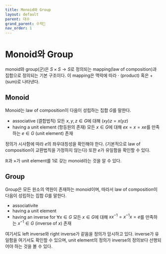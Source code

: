 ```yaml
---
title: Monoid와 Group
layout: default
parent: 대수
grand_parent: 수학📏
nav_order: 1
---
```

# Monoid와 Group

monoid와 group(군)은 $S \times S \to S$로 정의되는 mapping(law of composition)과 집합으로 정의되는 기본 구조이다. 이 mapping은 맥락에 따라 $\cdot$ (product) 혹은 $+$ (sum)로 나타낸다.

## Monoid
Monoid는 law of composition이 다음이 성립하는 집합 $G$를 말한다.

- associative (결합법칙)
	모든 $x,y,z \in G$에 대해 $(xy)z = x(yz)$
- having a unit element (항등원의 존재)
	모든 $x \in G$에 대해 $ex = x = xe$를 만족하는 $e \in G$ (unit element) 존재

정의가 시사함에 따라 $e$의 좌우대칭성을 확인해야 한다. (기본적으로 law of composition이 교환법칙을 가정하지 않는다) 또한 $e$가 유일함을 확인할 수 있다.

$\mathbb{R}$과 $\times$가 unit element를 1로 갖는 monoid라는 것을 알 수 있다.



## Group
Group은 모든 원소의 역원이 존재하는 monoid이며, 따라서 law of composition이 다음이 성립하는 집합 $G$를 말한다.

- associativite
- having a unit element
- having an inverse for $\forall x \in G$
	모든 $x \in G$에 대해 $xx^{-1} = x^{-1}x = e$를 만족하는 $x^{-1} \in G$ (inverse of $x$) 존재

여기서도 left inverse와 right inverse가 같음을 정의가 암시하고 있다. inverse가 유일함을 여기서도 확인할 수 있으며, unit element의 정의가 inverse의 정의보다 선행되어야 하는 것을 볼 수 있다.